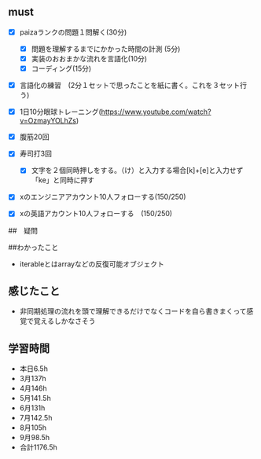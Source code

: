 

## must
- [x] paizaランクの問題１問解く(30分)
  - [x] 問題を理解するまでにかかった時間の計測 (5分)
  - [x] 実装のおおまかな流れを言語化(10分)
  - [x] コーディング(15分)
- [x] 言語化の練習　(2分１セットで思ったことを紙に書く。これを３セット行う)
- [x] 1日10分眼球トレーニング(https://www.youtube.com/watch?v=OzmayYOLhZs)
- [x] 腹筋20回
- [x] 寿司打3回
  - [x] 文字を２個同時押しをする。（け）と入力する場合[k]+[e]と入力せず「ke」と同時に押す
- [x] xのエンジニアアカウント10人フォローする(150/250)
- [x] xの英語アカウント10人フォローする　(150/250)
     

##　疑問


##わかったこと
- iterableとはarrayなどの反復可能オブジェクト


  
## 感じたこと
- 非同期処理の流れを頭で理解できるだけでなくコードを自ら書きまくって感覚で覚えるしかなさそう

## 学習時間
  - 本日6.5h
  - 3月137h
  - 4月146h
  - 5月141.5h
  - 6月131h
  - 7月142.5h
  - 8月105h
  - 9月98.5h
  - 合計1176.5h
    








